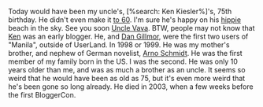 Today would have been my uncle's, [%search: Ken Kiesler%]'s, 75th birthday. He didn't even make it <a href="http://crimson1.scripting.com/kenKiesler">to 60</a>. I'm sure he's happy on his <a href="https://en.wikipedia.org/wiki/Hippie">hippie</a> beach in the sky. See you soon <a href="http://greatvavavoom.com/">Uncle Vava</a>. BTW, people may not know that <a href="http://scripting.com/2020/04/28/212326.html?title=uncleKenAndAuntDorothy">Ken</a> was an early blogger. He, and <a href="https://en.wikipedia.org/wiki/Dan_Gillmor">Dan Gillmor</a>, were the first two users of "Manila", outside of UserLand. In 1998 or 1999. He was my mother's brother, and nephew of German novelist, <a href="https://en.wikipedia.org/wiki/Arno_Schmidt">Arno Schmidt</a>. He was the first member of my family born in the US. I was the second. He was only 10 years older than me, and was as much a brother as an uncle. It seems so weird that he would have been as old as 75, but it's even more weird that he's been gone so long already. He died in 2003, when a few weeks before the first BloggerCon. 
